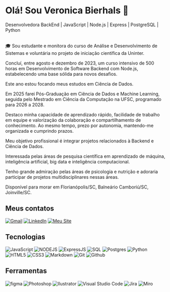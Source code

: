 # Olá! Sou Veronica Bierhals 👋
Desenvolvedora BackEnd | JavaScript | Node.js | Express | PostgreSQL | Python <br/><br/>

🎓 Sou estudante e monitora do curso de Análise e Desenvolvimento de Sistemas e voluntária no projeto de iniciação científica da Uninter.

Concluí, entre agosto e dezembro de 2023, um curso intensivo de 500 horas em Desenvolvimento de Software Backend com Node.js, estabelecendo uma base sólida para novos desafios.

Este ano estou focando meus estudos em Ciência de Dados.

Em 2025 farei Pós-Graduação em Ciência de Dados e Machine Learning, seguida pelo Mestrado em Ciência da Computação na UFSC, programado para 2026 a 2028.

Destaco minha capacidade de aprendizado rápido, facilidade de trabalho em equipe e valorização da colaboração e compartilhamento de conhecimento. Ao mesmo tempo, prezo por autonomia, mantendo-me organizada e cumprindo prazos.

Meu objetivo profissional é integrar projetos relacionados à Backend e Ciência de Dados.

Interessada pelas áreas de pesquisa científica em aprendizado de máquina, inteligência artificial, big data e inteligência computacional.

Tenho grande admiração pelas áreas de psicologia e nutrição e adoraria participar de projetos multidisciplinares nessas áreas.

Disponível para morar em Florianópolis/SC, Balneário Camboriú/SC, Joinville/SC.

## Meus contatos <br/>
[![Gmail](https://img.shields.io/badge/Gmail-000?style=for-the-badge&logo=gmail&logoColor=white)](mailto:veronicabierhals@gmail.com)
[![LinkedIn](https://img.shields.io/badge/LinkedIn-000?style=for-the-badge&logo=linkedin&logoColor=0E76A8)](https://www.linkedin.com/in/veronicabierhals/)
[![Meu Site](https://img.shields.io/badge/Meu%20Site-black?style=for-the-badge)](https://veronicabierhals.github.io/veronicabierhals/)

## Tecnologias
![JavaScript](https://img.shields.io/badge/JavaScript-000?style=for-the-badge&logo=javascript)
![NODEJS](https://img.shields.io/badge/Node.js-000?style=for-the-badge&logo=node.js&logoColor=white)
![ExpressJS](https://img.shields.io/badge/Express.js-000?style=for-the-badge)
![SQL](https://img.shields.io/badge/SQL-000?style=for-the-badge)
![Postgres](https://img.shields.io/badge/Postgres-000?style=for-the-badge)
![Python](https://img.shields.io/badge/Python-000?style=for-the-badge&logo=python)
![HTML5](https://img.shields.io/badge/HTML5-000?style=for-the-badge&logo=html5)
![CSS3](https://img.shields.io/badge/CSS3-000?style=for-the-badge&logo=css3&logoColor=264CE4)
![Markdown](https://img.shields.io/badge/Markdown-000?style=for-the-badge&logo=markdown)
![Git](https://img.shields.io/badge/Git-000?style=for-the-badge&logo=git&logoColor=white)
![Github](https://img.shields.io/badge/GitHub-000?style=for-the-badge)

## Ferramentas
<div style="display: inline_block">
 <img align="center" alt="figma" src="https://img.shields.io/badge/Figma-000?style=for-the-badge&logo=figma&logoColor=white"/>
 <img align="center" alt="Photoshop" src="https://img.shields.io/badge/Adobe%20Photoshop-000?style=for-the-badge&logo=Adobe%20Photoshop&logoColor=blue"/>
 <img align="center" alt="Ilustrator" src="https://img.shields.io/badge/Adobe%20Illustrator-000?style=for-the-badge&logo=adobe%20illustrator&logoColor=white)"/>
 <img align="center" alt="Visual Studio Code" src="https://img.shields.io/badge/Visual%20Studio%20Code-black?style=for-the-badge&logo=visual%20studio%20code&logoColor=white"/>
 <img align="center" alt="Jira" src="https://img.shields.io/badge/Jira-black?style=for-the-badge&logo=jira&logoColor=white"/>
 <img align="center" alt="Miro" src="https://img.shields.io/badge/Miro-black?style=for-the-badge&logo=miro&logoColor=white"/>




